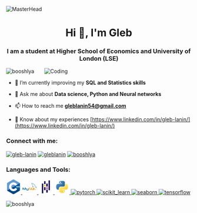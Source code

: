 ![MasterHead](https://www.alura.com.br/artigos/assets/como-criar-um-readme-para-seu-perfil-github/imagem15.gif)

<h1 align="center">Hi 👋, I'm Gleb</h1>
<h3 align="center">I am a student at Higher School of Economics and University of London (LSE)</h3>
<img align="right" alt="Coding" width="400" src="https://i0.wp.com/i.pinimg.com/originals/f1/e7/34/f1e734f9cade86fe737a9aa404ad5677.gif?resize=650,400">

<p align="left"> <img src="https://komarev.com/ghpvc/?username=booshlya&label=Profile%20views&color=0e75b6&style=flat" alt="booshlya" /> </p>

- 🌱 I’m currently improving my **SQL and Statistics skills**

- 💬 Ask me about **Data science, Python and Neural networks**

- 📫 How to reach me **gleblanin54@gmail.com**

- 📄 Know about my experiences [https://www.linkedin.com/in/gleb-lanin/](https://www.linkedin.com/in/gleb-lanin/)

<h3 align="left">Connect with me:</h3>
<p align="left">
<a href="https://linkedin.com/in/gleb-lanin" target="blank"><img align="center" src="https://raw.githubusercontent.com/rahuldkjain/github-profile-readme-generator/master/src/images/icons/Social/linked-in-alt.svg" alt="gleb-lanin" height="30" width="40" /></a>
<a href="https://kaggle.com/gleblanin" target="blank"><img align="center" src="https://raw.githubusercontent.com/rahuldkjain/github-profile-readme-generator/master/src/images/icons/Social/kaggle.svg" alt="gleblanin" height="30" width="40" /></a>
<a href="https://instagram.com/booshlya" target="blank"><img align="center" src="https://raw.githubusercontent.com/rahuldkjain/github-profile-readme-generator/master/src/images/icons/Social/instagram.svg" alt="booshlya" height="30" width="40" /></a>
</p>

<h3 align="left">Languages and Tools:</h3>
<p align="left"> <a href="https://www.w3schools.com/cpp/" target="_blank" rel="noreferrer"> <img src="https://raw.githubusercontent.com/devicons/devicon/master/icons/cplusplus/cplusplus-original.svg" alt="cplusplus" width="40" height="40"/> </a> <a href="https://www.mysql.com/" target="_blank" rel="noreferrer"> <img src="https://raw.githubusercontent.com/devicons/devicon/master/icons/mysql/mysql-original-wordmark.svg" alt="mysql" width="40" height="40"/> </a> <a href="https://pandas.pydata.org/" target="_blank" rel="noreferrer"> <img src="https://raw.githubusercontent.com/devicons/devicon/2ae2a900d2f041da66e950e4d48052658d850630/icons/pandas/pandas-original.svg" alt="pandas" width="40" height="40"/> </a> <a href="https://www.python.org" target="_blank" rel="noreferrer"> <img src="https://raw.githubusercontent.com/devicons/devicon/master/icons/python/python-original.svg" alt="python" width="40" height="40"/> </a> <a href="https://pytorch.org/" target="_blank" rel="noreferrer"> <img src="https://www.vectorlogo.zone/logos/pytorch/pytorch-icon.svg" alt="pytorch" width="40" height="40"/> </a> <a href="https://scikit-learn.org/" target="_blank" rel="noreferrer"> <img src="https://upload.wikimedia.org/wikipedia/commons/0/05/Scikit_learn_logo_small.svg" alt="scikit_learn" width="40" height="40"/> </a> <a href="https://seaborn.pydata.org/" target="_blank" rel="noreferrer"> <img src="https://seaborn.pydata.org/_images/logo-mark-lightbg.svg" alt="seaborn" width="40" height="40"/> </a> <a href="https://www.tensorflow.org" target="_blank" rel="noreferrer"> <img src="https://www.vectorlogo.zone/logos/tensorflow/tensorflow-icon.svg" alt="tensorflow" width="40" height="40"/> </a> </p>

<p><img align="center" src="https://github-readme-stats.vercel.app/api/top-langs?username=booshlya&show_icons=true&locale=en&layout=compact" alt="booshlya" /></p>

